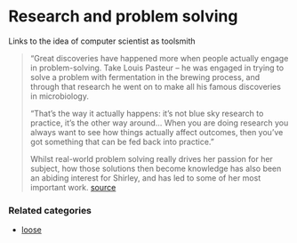 # Research and problem solving

 Links to the idea of computer scientist as toolsmith

> “Great discoveries have happened more when people actually engage in problem-solving. Take Louis Pasteur – he was engaged in trying to solve a problem with fermentation in the brewing process, and through that research he went on to make all his famous discoveries in microbiology.
> 
> “That’s the way it actually happens: it’s not blue sky research to practice, it’s the other way around... When you are doing research you always want to see how things actually affect outcomes, then you’ve got something that can be fed back into practice.”
> 
> Whilst real-world problem solving really drives her passion for her subject, how those solutions then become knowledge has also been an abiding interest for Shirley, and has led to some of her most important work. [source](http://genderinstitute.anu.edu.au/programmer-professor-motherhood)

### Related categories

- [loose](../loose)
